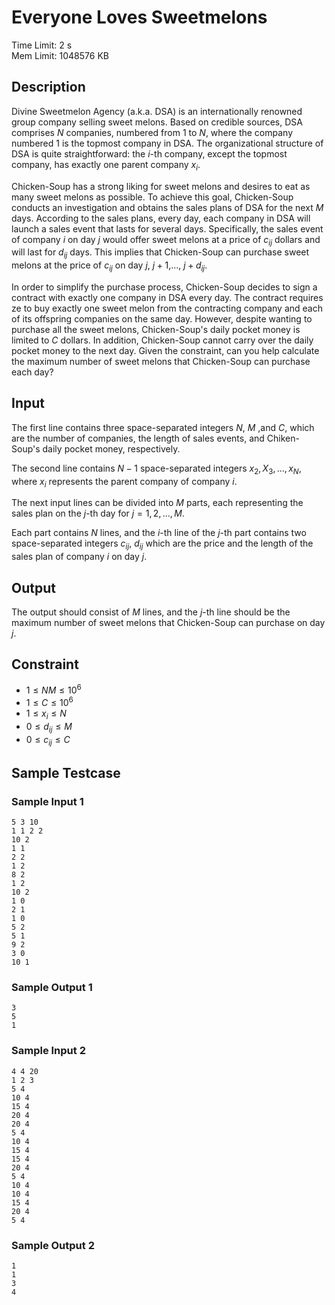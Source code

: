# Everyone Loves Sweetmelons
Time Limit: 2 s<br>
Mem Limit: 1048576 KB

## Description

Divine Sweetmelon Agency (a.k.a. DSA) is an internationally renowned group company selling sweet melons. Based on credible sources, DSA comprises $N$ companies, numbered from $1$ to $N$, where the company numbered $1$ is the topmost company in DSA. The organizational structure of DSA is quite straightforward: the $i$-th company, except the topmost company, has exactly one parent company $x_i$.

Chicken-Soup has a strong liking for sweet melons and desires to eat as many sweet melons as possible. To achieve this goal, Chicken-Soup conducts an investigation and obtains the sales plans of DSA for the next $M$ days. According to the sales plans, every day, each company in DSA will launch a sales event that lasts for several days. Specifically, the sales event of company $i$ on day $j$ would offer sweet melons at a price of $c_{ij}$ dollars and will last for $d_{ij}$ days. This implies that Chicken-Soup can purchase sweet melons at the price of $c_{ij}$ on day $j$, $j+1$,..., $j+d_{ij}$.

In order to simplify the purchase process, Chicken-Soup decides to sign a contract with exactly one company in DSA every day. The contract requires ze to buy exactly one sweet melon from the contracting company and each of its offspring companies on the same day. However, despite wanting to purchase all the sweet melons, Chicken-Soup's daily pocket money is limited to $C$ dollars. In addition, Chicken-Soup cannot carry over the daily pocket money to the next day. Given the constraint, can you help calculate the maximum number of sweet melons that Chicken-Soup can purchase each day?

## Input
The first line contains three space-separated integers $N$, $M$ ,and $C$, which are the number of companies, the length of sales events, and Chiken-Soup's daily pocket money, respectively.

The second line contains $N-1$ space-separated integers $x_2, X_3, ..., x_N$, where $x_i$ represents the parent company of company $i$.

The next input lines can be divided into $M$ parts, each representing the sales plan on the $j$-th day for $j=1, 2, ..., M$.

Each part contains $N$ lines, and the $i$-th line of the $j$-th part contains two space-separated integers $c_{ij}$, $d_{ij}$ which are the price and the length of the sales plan of company $i$ on day $j$.

## Output
The output should consist of $M$ lines, and the $j$-th line should be the maximum number of sweet melons that Chicken-Soup can purchase on day $j$.

## Constraint
+ $1\leq NM\leq 10^6$
+ $1\leq C\leq 10^6$
+ $1\leq x_i \leq N$
+ $0\leq d_{ij} \leq M$
+ $0\leq c_{ij} \leq C$

## Sample Testcase
### Sample Input 1
```
5 3 10
1 1 2 2
10 2
1 1
2 2
1 2
8 2
1 2
10 2
1 0
2 1
1 0
5 2
5 1
9 2
3 0
10 1
```

### Sample Output 1
```
3
5
1
```

### Sample Input 2
```
4 4 20
1 2 3
5 4
10 4
15 4
20 4
20 4
5 4
10 4
15 4
15 4
20 4
5 4
10 4
10 4
15 4
20 4
5 4
```

### Sample Output 2
```
1
1
3
4
```
